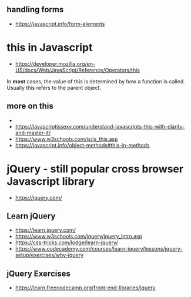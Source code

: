 ## handling forms

* https://javascript.info/form-elements

# this in Javascript

* https://developer.mozilla.org/en-US/docs/Web/JavaScript/Reference/Operators/this

In **most** cases, the value of this is determined by how a function is called. Usually this refers to the parent object. 

## more on this
* 
* https://javascriptissexy.com/understand-javascripts-this-with-clarity-and-master-it/
* https://www.w3schools.com/js/js_this.asp
* https://javascript.info/object-methods#this-in-methods



# jQuery - still popular cross browser Javascript library

* https://jquery.com/

## Learn jQuery
* https://learn.jquery.com/
* https://www.w3schools.com/jquery/jquery_intro.asp
* https://css-tricks.com/lodge/learn-jquery/
* https://www.codecademy.com/courses/learn-jquery/lessons/jquery-setup/exercises/why-jquery

## jQuery Exercises
* https://learn.freecodecamp.org/front-end-libraries/jquery
